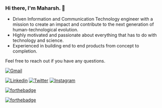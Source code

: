 ### Hi there, I'm Maharsh. 👋


* Driven Information and Communication Technology engineer with a mission to create an impact and contribute to the next generation of human-technological evolution. 
* Highly motivated and passionate about everything that has to do with technology and science. 
* Experienced in building end to end products from concept to completion.

Feel free to reach out if you have any questions.


[![Gmail](https://api.iconify.design/logos:google-gmail.svg?width=30&height=30)](mailto:maharshsuryawala@gmail.com) 


[![Linkedin](https://api.iconify.design/openmoji:linkedin.svg?width=40&height=40)](https://www.linkedin.com/in/maharsh-suryawala-05410312b/) 
[![Twitter](https://api.iconify.design/openmoji:twitter.svg?width=40&height=40)](https://twitter.com/_maharsh) 
[![Instagram](https://api.iconify.design/logos:instagram-icon.svg?width=30&height=40)](https://www.instagram.com/___maharsh___/) 



<!--
**MaharshSuryawala/maharshsuryawala** is a ✨ _special_ ✨ repository because its `README.md` (this file) appears on your GitHub profile.

Here are some ideas to get you started:

- 🔭 I’m currently working on ...
- 🌱 I’m currently learning ...
- 👯 I’m looking to collaborate on ...
- 🤔 I’m looking for help with ...
- 💬 Ask me about ...
- 📫 How to reach me: ...
- 😄 Pronouns: ...
- ⚡ Fun fact: ...
-->

[![forthebadge](https://forthebadge.com/images/badges/winter-is-coming.svg)](https://forthebadge.com)

[![forthebadge](https://forthebadge.com/images/badges/built-with-love.svg)](https://forthebadge.com)